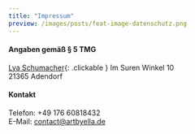 ```yaml
---
title: "Impressum"
preview: /images/posts/feat-image-datenschutz.png
---
```


#### Angaben gemäß § 5 TMG
[Lya Schumacher](/aboutlya){: .clickable }
Im Suren Winkel 10  
21365 Adendorf
#### Kontakt
Telefon: +49 176 60818432  
E-Mail: contact@artbyella.de

